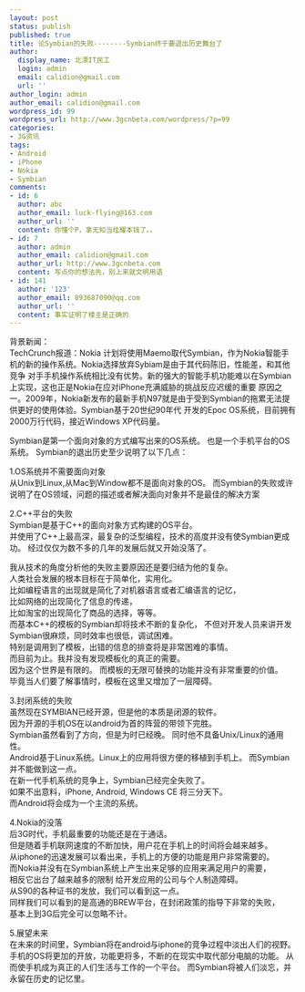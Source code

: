 ```yaml
---
layout: post
status: publish
published: true
title: 论Symbian的失败--------Symbian终于要退出历史舞台了
author:
  display_name: 北漂IT民工
  login: admin
  email: calidion@gmail.com
  url: ''
author_login: admin
author_email: calidion@gmail.com
wordpress_id: 99
wordpress_url: http://www.3gcnbeta.com/wordpress/?p=99
categories:
- 3G资讯
tags:
- Android
- iPhone
- Nokia
- Symbian
comments:
- id: 6
  author: abc
  author_email: luck-flying@163.com
  author_url: ''
  content: 你懂个P，拿无知当炫耀本钱了。。
- id: 7
  author: admin
  author_email: calidion@gmail.com
  author_url: http://www.3gcnbeta.com
  content: 写点你的想法先，别上来就文明用语
- id: 141
  author: '123'
  author_email: 893687090@qq.com
  author_url: ''
  content: 事实证明了楼主是正确的
---
```

<p>背景新闻：<br />
TechCrunch报道：Nokia 计划将使用Maemo取代Symbian，作为Nokia智能手机的新的操作系统。Nokia选择放弃Sybiam是由于其代码陈旧，性能差，和其他竞争 对手手机操作系统相比没有优势。新的强大的智能手机功能难以在Symbian上实现，这也正是Nokia在应对iPhone充满威胁的挑战反应迟缓的重要 原因之一。2009年，Nokia新发布的最新手机N97就是由于受到Symbian的拖累无法提供更好的使用体验。Symbian基于20世纪90年代 开发的Epoc OS系统，目前拥有2000万行代码，接近Windows XP代码量。</p>
<p>Symbian是第一个面向对象的方式编写出来的OS系统。 也是一个手机平台的OS系统。 Symbian的退出历史至少说明了以下几点：</p>
<p>1.OS系统并不需要面向对象<br />
从Unix到Linux,从Mac到Window都不是面向对象的OS。 而Symbian的失败或许说明了在OS领域，问题的描述或者解决面向对象并不是最佳的解决方案</p>
<p>2.C++平台的失败<br />
Symbian是基于C++的面向对象方式构建的OS平台。<br />
并使用了C++上最高深，最复杂的泛型编程，技术的高度并没有使Symbian更成功。 经过仅仅为数不多的几年的发展后就又开始没落了。</p>
<p>我从技术的角度分析他的失败主要原因还是要归结为他的复杂。<br />
人类社会发展的根本目标在于简单化，实用化。<br />
比如编程语言的出现就是简化了对机器语言或者汇编语言的记忆，<br />
比如网络的出现简化了信息的传递，<br />
比如淘宝的出现简化了商品的选择，等等。<br />
而基本C++的模板的Symbian却将技术不断的复杂化， 不但对开发人员来讲开发Symbian很麻烦，同时效率也很低，调试困难。<br />
特别是调用到了模板，出错的信息的排查将是非常困难的事情。<br />
而目前为止。我并没有发现模板化的真正的需要。<br />
因为这个世界是有限的。 而模板的无限可替换的功能并没有非常重要的价值。<br />
毕竟当人们要了解事情时，模板在这里又增加了一层障碍。</p>
<p>3.封闭系统的失败<br />
虽然现在SYMBIAN已经开源，但是他的本质是闭源的软件。<br />
因为开源的手机OS在以android为首的阵营的带领下完胜。<br />
Symbian虽然看到了方向，但是为时已经晚。 同时他不具备Unix/Linux的通用性。<br />
Android基于Linux系统。Linux上的应用将很方便的移植到手机上。 而Symbian并不能做到这一点。<br />
在新一代手机系统的竞争上，Symbian已经完全失败了。<br />
如果不出意料，iPhone, Android, Windows CE 将三分天下。<br />
而Android将会成为一个主流的系统。</p>
<p>4.Nokia的没落<br />
后3G时代，手机最重要的功能还是在于通话。<br />
但是随着手机联网速度的不断加快，用户花在手机上的时间将会越来越多。<br />
从iphone的迅速发展可以看出来，手机上的方便的功能是用户非常需要的。<br />
而Nokia并没有在Symbian系统上产生出来足够的应用来满足用户的需要，<br />
相反它出台了越来越多的限制 给开发应用的公司与个人制造障碍。<br />
从S90的各种证书的发放，我们可以看到这一点。<br />
同样我们可以看到的是高通的BREW平台，在封闭政策的指导下非常的失败，<br />
基本上到3G后完全可以忽略不计。</p>
<p>5.展望未来<br />
在未来的时间里，Symbian将在android与iphone的竞争过程中淡出人们的视野。 手机的OS将更加的开放，功能更将多，不断的在现实中取代部分电脑的功能。 从而使手机成为真正的人们生活与工作的一个平台。 而Symbian将被人们淡忘，并永留在历史的记忆里。</p>

